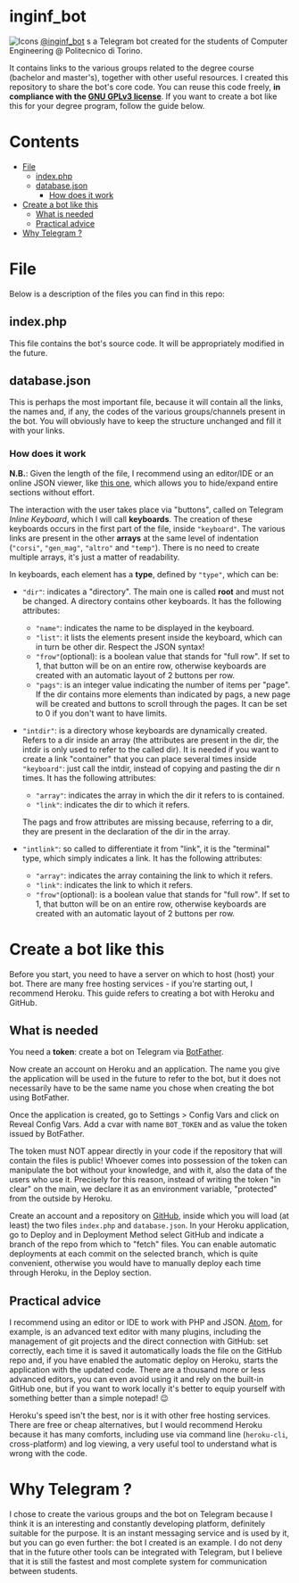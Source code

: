 # inginf_bot
![Icons](https://i.imgur.com/YLSSaGU.png)
[@inginf_bot](https://t.me/inginf_bot) s a Telegram bot created for the students of Computer Engineering @ Politecnico di Torino.

It contains links to the various groups related to the degree course (bachelor and master's), together with other useful resources. I created this repository to share the bot's core code. You can reuse this code freely, **in compliance with the [GNU GPLv3 license](https://www.gnu.org/licenses/gpl-3.0.html)**. If you want to create a bot like this for your degree program, follow the guide below.

# Contents

* [File](#files)
	- [index.php](#index.php)
	- [database.json](#database.json)
		+ [How does it work](#how-does-it-work)
* [Create a bot like this](#create-a-bot-like-this)
	- [What is needed](#what-is-needed)
	- [Practical advice](#practical-advice)
* [Why Telegram ?](#why-telegram)

# File

Below is a description of the files you can find in this repo:

## index.php

This file contains the bot's source code. It will be appropriately modified in the future.

## database.json

This is perhaps the most important file, because it will contain all the links, the names and, if any, the codes of the various groups/channels present in the bot. You will obviously have to keep the structure unchanged and fill it with your links.

### How does it work

**N.B.**: Given the length of the file, I recommend using an editor/IDE or an online JSON viewer, like [this one](https://jsonformatter.curiousconcept.com/), which allows you to hide/expand entire sections without effort.

The interaction with the user takes place via "buttons", called on Telegram _Inline Keyboard_, which I will call **keyboards**. The creation of these keyboards occurs in the first part of the file, inside `"keyboard"`. The various links are present in the other **arrays** at the same level of indentation (`"corsi"`, `"gen_mag"`, `"altro"` and `"temp"`). There is no need to create multiple arrays, it's just a matter of readability.

In keyboards, each element has a **type**, defined by `"type"`, which can be:

* `"dir"`: indicates a "directory". The main one is called **root** and must not be changed. A directory contains other keyboards. It has the following attributes:

	- `"name"`: indicates the name to be displayed in the keyboard.
	- `"list"`: it lists the elements present inside the keyboard, which can in turn be other dir. Respect the JSON syntax!
	- `"frow"`(optional): is a boolean value that stands for "full row". If set to 1, that button will be on an entire row, otherwise keyboards are created with an automatic layout of 2 buttons per row.
	- `"pags"`: is an integer value indicating the number of items per "page". If the dir contains more elements than indicated by pags, a new page will be created and buttons to scroll through the pages. It can be set to 0 if you don't want to have limits.

* `"intdir"`: is a directory whose keyboards are dynamically created. Refers to a dir inside an array (the attributes are present in the dir, the intdir is only used to refer to the called dir). It is needed if you want to create a link "container" that you can place several times inside `"keyboard"`: just call the intdir, instead of copying and pasting the dir n times. It has the following attributes:

	- `"array"`: indicates the array in which the dir it refers to is contained.
	- `"link"`: indicates the dir to which it refers.

	The pags and frow attributes are missing because, referring to a dir, they are present in the declaration of the dir in the array.

* `"intlink"`: so called to differentiate it from "link", it is the "terminal" type, which simply indicates a link. It has the following attributes:

	- `"array"`: indicates the array containing the link to which it refers.
	- `"link"`: indicates the link to which it refers.
	- `"frow"`(optional): is a boolean value that stands for "full row". If set to 1, that button will be on an entire row, otherwise keyboards are created with an automatic layout of 2 buttons per row.

# Create a bot like this

Before you start, you need to have a server on which to host (host) your bot. There are many free hosting services - if you're starting out, I recommend Heroku. This guide refers to creating a bot with Heroku and GitHub.

## What is needed

You need a **token**: create a bot on Telegram via [BotFather](https://t.me/botfather).

Now create an account on Heroku and an application. The name you give the application will be used in the future to refer to the bot, but it does not necessarily have to be the same name you chose when creating the bot using BotFather.

Once the application is created, go to Settings > Config Vars and click on Reveal Config Vars. Add a cvar with name `BOT_TOKEN` and as value the token issued by BotFather.

The token must NOT appear directly in your code if the repository that will contain the files is public! Whoever comes into possession of the token can manipulate the bot without your knowledge, and with it, also the data of the users who use it. Precisely for this reason, instead of writing the token "in clear" on the main, we declare it as an environment variable, "protected" from the outside by Heroku.

Create an account and a repository on [GitHub](https://github.com), inside which you will load (at least) the two files `index.php` and `database.json`. In your Heroku application, go to Deploy and in Deployment Method select GitHub and indicate a branch of the repo from which to "fetch" files. You can enable automatic deployments at each commit on the selected branch, which is quite convenient, otherwise you would have to manually deploy each time through Heroku, in the Deploy section.

## Practical advice

I recommend using an editor or IDE to work with PHP and JSON. [Atom](https://atom.io), for example, is an advanced text editor with many plugins, including the management of git projects and the direct connection with GitHub: set correctly, each time it is saved it automatically loads the file on the GitHub repo and, if you have enabled the automatic deploy on Heroku, starts the application with the updated code. There are a thousand more or less advanced editors, you can even avoid using it and rely on the built-in GitHub one, but if you want to work locally it's better to equip yourself with something better than a simple notepad! :wink:

Heroku's speed isn't the best, nor is it with other free hosting services. There are free or cheap alternatives, but I would recommend Heroku because it has many comforts, including use via command line (`heroku-cli`, cross-platform) and log viewing, a very useful tool to understand what is wrong with the code.

# Why Telegram ?

I chose to create the various groups and the bot on Telegram because I think it is an interesting and constantly developing platform, definitely suitable for the purpose. It is an instant messaging service and is used by it, but you can go even further: the bot I created is an example. I do not deny that in the future other tools can be integrated with Telegram, but I believe that it is still the fastest and most complete system for communication between students.
